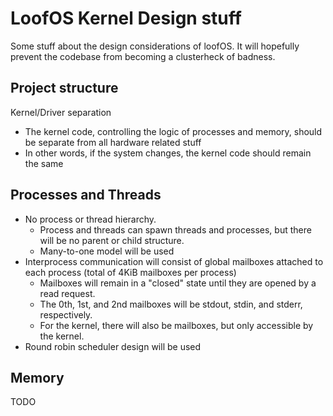 # LoofOS Kernel Design stuff
Some stuff about the design considerations of loofOS. It will hopefully prevent the codebase from becoming a clusterheck of badness.

## Project structure
Kernel/Driver separation
- The kernel code, controlling the logic of processes and memory, should be separate from all hardware related stuff
- In other words, if the system changes, the kernel code should remain the same

## Processes and Threads
- No process or thread hierarchy.
	- Process and threads can spawn threads and processes, but there will be no parent or child structure.
	- Many-to-one model will be used
- Interprocess communication will consist of global mailboxes attached to each process (total of 4KiB mailboxes per process)
	- Mailboxes will remain in a "closed" state until they are opened by a read request.
	- The 0th, 1st, and 2nd mailboxes will be stdout, stdin, and stderr, respectively.
	- For the kernel, there will also be mailboxes, but only accessible by the kernel.
- Round robin scheduler design will be used

## Memory
TODO
